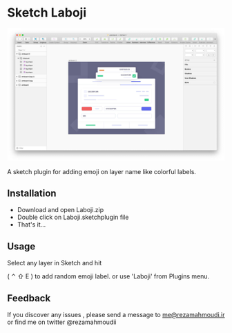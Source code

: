 # Sketch Laboji

<img src="demo.jpg">

A sketch plugin for adding emoji on layer name like colorful labels.

## Installation

 - Download and open Laboji.zip
 - Double click on Laboji.sketchplugin file
 - That's it...

## Usage

Select any layer in Sketch and hit

( ⌃ ⇧ E ) to add random emoji label.
or use 'Laboji' from Plugins menu.

## Feedback

If you discover any issues , please send a message to me@rezamahmoudi.ir or find me on twitter @rezamahmoudii